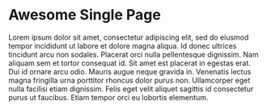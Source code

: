 # Awesome Single Page

Lorem ipsum dolor sit amet, consectetur adipiscing elit, sed do eiusmod tempor incididunt ut labore et dolore magna aliqua. Id donec ultrices tincidunt arcu non sodales. Placerat orci nulla pellentesque dignissim. Nam aliquam sem et tortor consequat id. Sit amet est placerat in egestas erat. Dui id ornare arcu odio. Mauris augue neque gravida in. Venenatis lectus magna fringilla urna porttitor rhoncus dolor purus non. Ullamcorper eget nulla facilisi etiam dignissim. Felis eget velit aliquet sagittis id consectetur purus ut faucibus. Etiam tempor orci eu lobortis elementum.